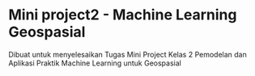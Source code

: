 # Mini project2 - Machine Learning Geospasial
Dibuat untuk menyelesaikan Tugas Mini Project Kelas 2 Pemodelan dan Aplikasi Praktik Machine Learning untuk Geospasial

